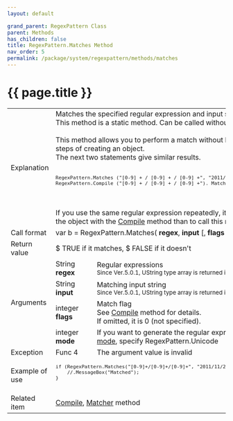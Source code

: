 ```yaml
---
layout: default

grand_parent: RegexPattern Class
parent: Methods
has_children: false
title: RegexPattern.Matches Method
nav_order: 5
permalink: /package/system/regexpattern/methods/matches
---
```

# {{ page.title }}


<table>
  <tr>
    <td>Explanation</td>
    <td colspan="2">Matches the specified regular expression and input string.<br>This method is a static method. Can be called without creating an object.<br><br>This method allows you to perform a match without having to go through the steps of creating an object.<br>The next two statements give similar results.<br><br><code><pre>RegexPattern.Matches ("[0-9] + / [0-9] + / [0-9] +", "2011/11/28"); <br>RegexPattern.Compile ("[0-9] + / [0-9] + / [0-9] +"). Matcher ("2011/11/28"). Matches ();</pre></code><br><br>If you use the same regular expression repeatedly, it is more efficient to create the object with the <a href="/package/system/regexpattern/methods/compile">Compile</a> method than to call this method every time.</td>
  </tr>
  <tr>
    <td>Call format</td>
    <td colspan="2">var b = RegexPattern.Matches( <b>regex</b>, <b>input</b> [, <b>flags</b> [, <b>mode</b> ]] )</td>
  </tr>
  <tr>
    <td>Return value</td>
    <td colspan="2">$ TRUE if it matches, $ FALSE if it doesn't</td>
  </tr>  
  <tr>
    <td rowspan="4">Arguments</td>
    <td>String <b>regex</b></td>
    <td>Regular expressions<br><small>Since Ver.5.0.1, UString type array is returned in <a href="/package/system/regexpattern">Unicode mode</a>
  
  <tr>
    <td>String <b>input</b></td>
    <td>Matching input string<br><small>Since Ver.5.0.1, UString type array is returned in <a href="/package/system/regexpattern">Unicode mode</a>
  <tr>
    <td>integer <b>flags</b></td>
    <td>Match flag<br>See <a href="/package/system/regexpattern/methods/compile">Compile</a> method for details.<br>If omitted, it is 0 (not specified).</td>
  </tr>
  <tr>
    <td>integer <b>mode</b></td>
    <td>If you want to generate the regular expression engine in <a href="/package/system/regexpattern">Unicode mode</a>, specify RegexPattern.Unicode</td>
  </tr>
  <tr>
    <td>Exception</td>
    <td>Func 4</td>
    <td>The argument value is invalid</td>
  </tr>
  <tr>
    <td>Example of use</td>
    <td colspan="2"><code><pre>
if (RegexPattern.Matches("[0-9]+/[0-9]+/[0-9]+", "2011/11/28")) {
    //.MessageBox("Matched");
}
    </pre></code></td>
  </tr>
  <tr>
    <td>Related item</td>
    <td colspan="2"><a href="/package/system/regexpattern/methods/compile">Compile</a>, <a href="/package/system/regexpattern/methods/matcher">Matcher</a> method</td>
  </tr>

